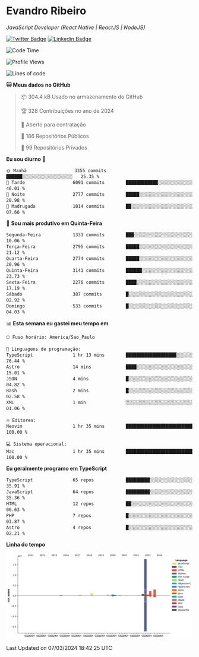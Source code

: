# Evandro **Ribeiro**

*JavaScript Developer (React Native | ReactJS | NodeJS)*

[![Twitter Badge](https://img.shields.io/badge/-@ribeiroevandro-201B2D?style=flat-square&labelColor=201B2D&logo=twitter&logoColor=white&link=https://twitter.com/ribeiroevandro)](https://twitter.com/ribeiroevandro) 
[![Linkedin Badge](https://img.shields.io/badge/-Evandro%20Ribeiro-201B2D?style=flat-square&logo=Linkedin&logoColor=white&link=https://www.linkedin.com/in/ribeiroevandro)](https://www.linkedin.com/in/ribeiroevandro) 


<!--START_SECTION:waka-->
![Code Time](http://img.shields.io/badge/Code%20Time-3%2C736%20hrs%2058%20mins-blue)

![Profile Views](http://img.shields.io/badge/Visualizac%C3%B5es%20do%20perfil-0-blue)

![Lines of code](https://img.shields.io/badge/Desde%20o%20Hello%20World%20eu%20escrevi-27.3%20million%20linhas%20de%20c%C3%B3digo-blue)

**🐱 Meus dados no GitHub** 

> 📦 304.4 kB Usado no armazenamento do GitHub 
 > 
> 🏆 328 Contribuições no ano de 2024
 > 
> 💼 Aberto para contratação
 > 
> 📜 186 Repositórios Públicos 
 > 
> 🔑 99 Repositórios Privados 
 > 
**Eu sou diurno 🐤** 

```text
🌞 Manhã                  3355 commits        ██████░░░░░░░░░░░░░░░░░░░   25.35 % 
🌆 Tarde                  6091 commits        ████████████░░░░░░░░░░░░░   46.01 % 
🌃 Noite                  2777 commits        █████░░░░░░░░░░░░░░░░░░░░   20.98 % 
🌙 Madrugada              1014 commits        ██░░░░░░░░░░░░░░░░░░░░░░░   07.66 % 
```
📅 **Sou mais produtivo em Quinta-Feira** 

```text
Segunda-Feira            1331 commits        ███░░░░░░░░░░░░░░░░░░░░░░   10.06 % 
Terça-Feira              2795 commits        █████░░░░░░░░░░░░░░░░░░░░   21.12 % 
Quarta-Feira             2774 commits        █████░░░░░░░░░░░░░░░░░░░░   20.96 % 
Quinta-Feira             3141 commits        ██████░░░░░░░░░░░░░░░░░░░   23.73 % 
Sexta-Feira              2276 commits        ████░░░░░░░░░░░░░░░░░░░░░   17.19 % 
Sábado                   387 commits         █░░░░░░░░░░░░░░░░░░░░░░░░   02.92 % 
Domingo                  533 commits         █░░░░░░░░░░░░░░░░░░░░░░░░   04.03 % 
```


📊 **Esta semana eu gastei meu tempo em** 

```text
🕑︎ Fuso horário: America/Sao_Paulo

💬 Linguagens de programação: 
TypeScript               1 hr 13 mins        ███████████████████░░░░░░   76.44 % 
Astro                    14 mins             ████░░░░░░░░░░░░░░░░░░░░░   15.01 % 
JSON                     4 mins              █░░░░░░░░░░░░░░░░░░░░░░░░   04.82 % 
Bash                     2 mins              █░░░░░░░░░░░░░░░░░░░░░░░░   02.58 % 
XML                      1 min               ░░░░░░░░░░░░░░░░░░░░░░░░░   01.06 % 

🔥 Editores: 
Neovim                   1 hr 35 mins        █████████████████████████   100.00 % 

💻 Sistema operacional: 
Mac                      1 hr 35 mins        █████████████████████████   100.00 % 
```

**Eu geralmente programo em TypeScript** 

```text
TypeScript               65 repos            █████████░░░░░░░░░░░░░░░░   35.91 % 
JavaScript               64 repos            █████████░░░░░░░░░░░░░░░░   35.36 % 
HTML                     12 repos            ██░░░░░░░░░░░░░░░░░░░░░░░   06.63 % 
PHP                      7 repos             █░░░░░░░░░░░░░░░░░░░░░░░░   03.87 % 
Astro                    4 repos             █░░░░░░░░░░░░░░░░░░░░░░░░   02.21 % 
```



**Linha do tempo**

![Lines of Code chart](https://raw.githubusercontent.com/ribeiroevandro/ribeiroevandro/main/assets/bar_graph.png)


 Last Updated on 07/03/2024 18:42:25 UTC
<!--END_SECTION:waka-->
